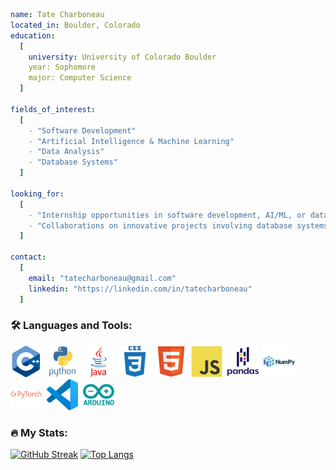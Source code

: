 ```yaml
name: Tate Charboneau
located_in: Boulder, Colorado
education:
  [
    university: University of Colorado Boulder
    year: Sophomore
    major: Computer Science
  ]

fields_of_interest:
  [
    - "Software Development"
    - "Artificial Intelligence & Machine Learning"
    - "Data Analysis"
    - "Database Systems"
  ]

looking_for:
  [
    - "Internship opportunities in software development, AI/ML, or data analysis"
    - "Collaborations on innovative projects involving database systems or machine learning"
  ]

contact:
  [
    email: "tatecharboneau@gmail.com"
    linkedin: "https://linkedin.com/in/tatecharboneau"
  ]
```


### :hammer_and_wrench: Languages and Tools:

<div>
  <img src="https://github.com/devicons/devicon/blob/master/icons/cplusplus/cplusplus-original.svg" title="Git" **alt="Git" width="50" height="50"/>&nbsp;
  <img src="https://github.com/devicons/devicon/blob/master/icons/python/python-original-wordmark.svg" title="Git" **alt="Git" width="50" height="50"/>&nbsp;
  <img src="https://github.com/devicons/devicon/blob/master/icons/java/java-original-wordmark.svg" title="Java" alt="Java" width="50" height="50"/>&nbsp;
  <img src="https://github.com/devicons/devicon/blob/master/icons/css3/css3-plain-wordmark.svg"  title="CSS3" alt="CSS" width="50" height="50"/>&nbsp;
  <img src="https://github.com/devicons/devicon/blob/master/icons/html5/html5-original.svg" title="HTML5" alt="HTML" width="50" height="50"/>&nbsp;
  <img src="https://github.com/devicons/devicon/blob/master/icons/javascript/javascript-original.svg" title="JavaScript" alt="JavaScript" width="50" height="50"/>&nbsp;
  <img src="https://github.com/devicons/devicon/blob/master/icons/pandas/pandas-original-wordmark.svg" title="Git" **alt="Git" width="50" height="50"/>&nbsp;
  <img src="https://github.com/devicons/devicon/blob/master/icons/numpy/numpy-original-wordmark.svg" title="Git" **alt="Git" width="50" height="50"/>&nbsp;
  <img src="https://github.com/devicons/devicon/blob/master/icons/pytorch/pytorch-plain-wordmark.svg" title="Git" **alt="Git" width="50" height="50"/>&nbsp;
  <img src="https://github.com/devicons/devicon/blob/master/icons/vscode/vscode-original.svg" title="Git" **alt="Git" width="50" height="50"/>&nbsp;
  <img src="https://github.com/devicons/devicon/blob/master/icons/arduino/arduino-original-wordmark.svg" title="Git" **alt="Git" width="50" height="50"/>&nbsp;
</div>

### :fire: My Stats:

[![GitHub Streak](https://streak-stats.demolab.com?user=TateCharboneau&theme=dark&card_height=230)](https://git.io/streak-stats)
[![Top Langs](https://github-readme-stats.vercel.app/api/top-langs/?username=anuraghazra&layout=donut&theme=dark)](https://github.com/anuraghazra/github-readme-stats)

